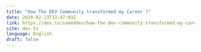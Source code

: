 ```yaml
---
title: "How The DEV Community transformed my Career ?"
date: 2020-02-23T13:47:03Z
link: https://dev.to/saeeddev/how-the-dev-community-transformed-my-career-ff8?utm_medium=RSS&utm_source=news.12bit.vn
site: dev.to
language: English
draft: false
---
```

